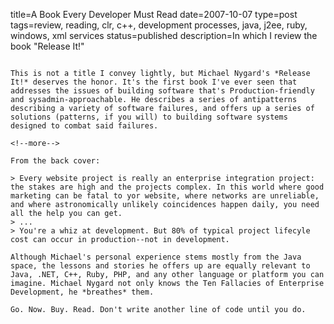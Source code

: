 title=A Book Every Developer Must Read
date=2007-10-07
type=post
tags=review, reading, clr, c++, development processes, java, j2ee, ruby, windows, xml services
status=published
description=In which I review the book "Release It!"
~~~~~~

This is not a title I convey lightly, but Michael Nygard's *Release It!* deserves the honor. It's the first book I've ever seen that addresses the issues of building software that's Production-friendly and sysadmin-approachable. He describes a series of antipatterns describing a variety of software failures, and offers up a series of solutions (patterns, if you will) to building software systems designed to combat said failures.

<!--more-->

From the back cover:

> Every website project is really an enterprise integration project: the stakes are high and the projects complex. In this world where good marketing can be fatal to yor website, where networks are unreliable, and where astronomically unlikely coincidences happen daily, you need all the help you can get.
> ...
> You're a whiz at development. But 80% of typical project lifecyle cost can occur in production--not in development.

Although Michael's personal experience stems mostly from the Java space, the lessons and stories he offers up are equally relevant to Java, .NET, C++, Ruby, PHP, and any other language or platform you can imagine. Michael Nygard not only knows the Ten Fallacies of Enterprise Development, he *breathes* them.

Go. Now. Buy. Read. Don't write another line of code until you do.
